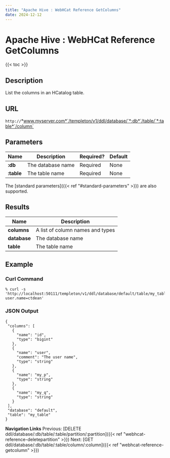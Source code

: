 ```yaml
---
title: "Apache Hive : WebHCat Reference GetColumns"
date: 2024-12-12
---
```


# Apache Hive : WebHCat Reference GetColumns

{{< toc >}}

## Description

List the columns in an HCatalog table.

## URL

`http://`*www.myserver.com*`/templeton/v1/ddl/database/`*:db*`/table/`*:table*`/column`

## Parameters

| Name | Description | Required? | Default |
| --- | --- | --- | --- |
| **:db** | The database name | Required | None |
| **:table** | The table name | Required | None |

The [standard parameters]({{< ref "#standard-parameters" >}}) are also supported.

## Results

| Name | Description |
| --- | --- |
| **columns** | A list of column names and types |
| **database** | The database name |
| **table** | The table name |

## Example

### Curl Command

```
% curl -s 'http://localhost:50111/templeton/v1/ddl/database/default/table/my_table/column?user.name=ctdean'

```

### JSON Output

```
{
 "columns": [
   {
     "name": "id",
     "type": "bigint"
   },
   {
     "name": "user",
     "comment": "The user name",
     "type": "string"
   },
   {
     "name": "my_p",
     "type": "string"
   },
   {
     "name": "my_q",
     "type": "string"
   }
 ],
 "database": "default",
 "table": "my_table"
}

```

  

**Navigation Links**
Previous: [DELETE ddl/database/:db/table/:table/partition/:partition]({{< ref "webhcat-reference-deletepartition" >}}) Next: [GET ddl/database/:db/table/:table/column/:column]({{< ref "webhcat-reference-getcolumn" >}})



 

 

